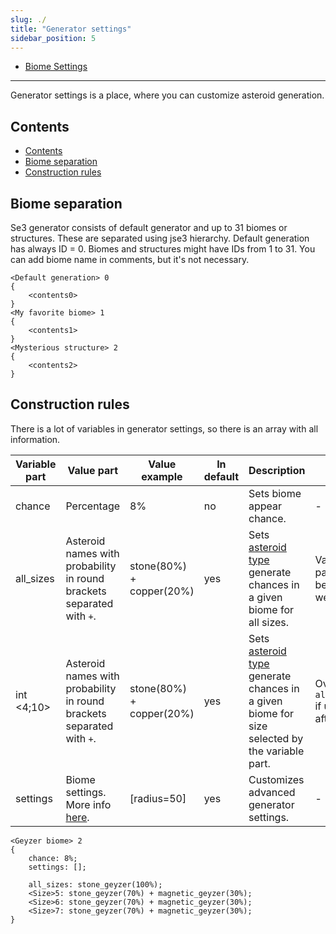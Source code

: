 ```yaml
---
slug: ./
title: "Generator settings"
sidebar_position: 5
---
```


- [Biome Settings](./BiomeSettings)

---

Generator settings is a place, where you can customize asteroid generation.

## Contents

- [Contents](#contents)
- [Biome separation](#biome-separation)
- [Construction rules](#construction-rules)

## Biome separation

Se3 generator consists of default generator and up to 31 biomes or structures. These are separated using jse3 hierarchy.
Default generation has always ID = 0. Biomes and structures might have IDs from 1 to 31. You can add biome name in comments,
but it's not necessary.

```text showLineNumbers
<Default generation> 0
{
    <contents0>
}
<My favorite biome> 1
{
    <contents1>
}
<Mysterious structure> 2
{
    <contents2>
}
```

## Construction rules

There is a lot of variables in generator settings, so there is an array with all information.

| Variable part | Value part                                                            | Value example            | In default | Description                                                                                                     | Note                                       |
| ------------- | --------------------------------------------------------------------- | ------------------------ | ---------- | --------------------------------------------------------------------------------------------------------------- | ------------------------------------------ |
| chance        | Percentage                                                            | 8%                       | no         | Sets biome appear chance.                                                                                       | -                                          |
| all_sizes     | Asteroid names with probability in round brackets separated with `+`. | stone(80%) + copper(20%) | yes        | Sets [asteroid type](../../GameData/Asteroids) generate chances in a given biome for all sizes.                          | Variable part can be 0 as well.            |
| int <4;10>    | Asteroid names with probability in round brackets separated with `+`. | stone(80%) + copper(20%) | yes        | Sets [asteroid type](../../GameData/Asteroids) generate chances in a given biome for size selected by the variable part. | Overwrites `all_sizes` if used after that. |
| settings      | Biome settings. More info [here](./BiomeSettings).                    | [radius=50]              | yes        | Customizes advanced generator settings.                                                                         | -                                          |

```text showLineNumbers
<Geyzer biome> 2
{
	chance: 8%;
	settings: [];
	
	all_sizes: stone_geyzer(100%);
	<Size>5: stone_geyzer(70%) + magnetic_geyzer(30%);
	<Size>6: stone_geyzer(70%) + magnetic_geyzer(30%);
	<Size>7: stone_geyzer(70%) + magnetic_geyzer(30%);
}
```
